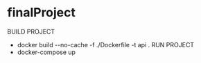 # finalProject
BUILD PROJECT
- docker build --no-cache -f ./Dockerfile -t api .
RUN PROJECT
- docker-compose up